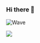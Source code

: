 ### Hi there 👋

![Wave](https://media1.giphy.com/media/xT9IgG50Fb7Mi0prBC/giphy.gif)

![](https://www.codewars.com/users/ahmetabdi/badges/large)
